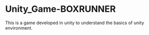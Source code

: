 # Unity_Game-BOXRUNNER
This is a game developed in unity to understand the basics of unity environment. 
